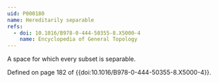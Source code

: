 ```yaml
---
uid: P000180
name: Hereditarily separable
refs:
  - doi: 10.1016/B978-0-444-50355-8.X5000-4
    name: Encyclopedia of General Topology
---
```


A space for which every subset is separable.

Defined on page 182 of {{doi:10.1016/B978-0-444-50355-8.X5000-4}}.
